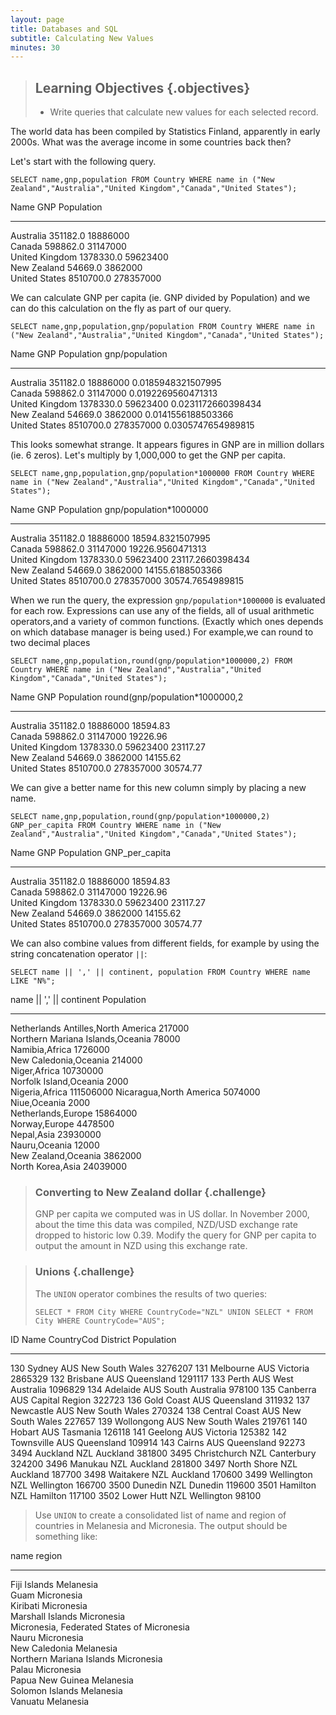 ```yaml
---
layout: page
title: Databases and SQL
subtitle: Calculating New Values
minutes: 30
---
```

> ## Learning Objectives {.objectives}
>
> *   Write queries that calculate new values for each selected record.

The world data has been compiled by Statistics Finland, apparently in early 2000s. What was the average income in some countries back then?

Let's start with the following query.

~~~{.sql}
SELECT name,gnp,population FROM Country WHERE name in ("New Zealand","Australia","United Kingdom","Canada","United States");
~~~

Name                  GNP         Population
--------------------  ----------  ----------
Australia             351182.0    18886000  
Canada                598862.0    31147000  
United Kingdom        1378330.0   59623400  
New Zealand           54669.0     3862000   
United States         8510700.0   278357000 


We can calculate GNP per capita (ie. GNP divided by Population) and we can do this calculation on the fly as part of our query.

~~~{.sql}
SELECT name,gnp,population,gnp/population FROM Country WHERE name in ("New Zealand","Australia","United Kingdom","Canada","United States");
~~~

Name                  GNP                   Population  gnp/population                
--------------------  --------------------  ----------  ------------------------------
Australia             351182.0              18886000    0.0185948321507995            
Canada                598862.0              31147000    0.0192269560471313            
United Kingdom        1378330.0             59623400    0.0231172660398434            
New Zealand           54669.0               3862000     0.0141556188503366            
United States         8510700.0             278357000   0.0305747654989815   

This looks somewhat strange. It appears figures in GNP are in million dollars (ie. 6 zeros). Let's multiply by 1,000,000 to get the GNP per capita.

~~~{.sql}
SELECT name,gnp,population,gnp/population*1000000 FROM Country WHERE name in ("New Zealand","Australia","United Kingdom","Canada","United States");
~~~

Name                  GNP                   Population  gnp/population*1000000        
--------------------  --------------------  ----------  ------------------------------
Australia             351182.0              18886000    18594.8321507995              
Canada                598862.0              31147000    19226.9560471313              
United Kingdom        1378330.0             59623400    23117.2660398434              
New Zealand           54669.0               3862000     14155.6188503366              
United States         8510700.0             278357000   30574.7654989815   

When we run the query,
the expression `gnp/population*1000000` is evaluated for each row.
Expressions can use any of the fields, all of usual arithmetic operators,and a variety of common functions.
(Exactly which ones depends on which database manager is being used.)
For example,we can round to two decimal places

~~~ {.sql}
SELECT name,gnp,population,round(gnp/population*1000000,2) FROM Country WHERE name in ("New Zealand","Australia","United Kingdom","Canada","United States");
~~~

Name                  GNP                   Population  round(gnp/population*1000000,2
--------------------  --------------------  ----------  ------------------------------
Australia             351182.0              18886000    18594.83                      
Canada                598862.0              31147000    19226.96                      
United Kingdom        1378330.0             59623400    23117.27                      
New Zealand           54669.0               3862000     14155.62                      
United States         8510700.0             278357000   30574.77     

We can give a better name for this new column simply by placing a new name.

~~~{.sql}
SELECT name,gnp,population,round(gnp/population*1000000,2) GNP_per_capita FROM Country WHERE name in ("New Zealand","Australia","United Kingdom","Canada","United States");
~~~

Name                  GNP                   Population  GNP_per_capita                
--------------------  --------------------  ----------  ------------------------------
Australia             351182.0              18886000    18594.83                      
Canada                598862.0              31147000    19226.96                      
United Kingdom        1378330.0             59623400    23117.27                      
New Zealand           54669.0               3862000     14155.62                      
United States         8510700.0             278357000   30574.77      

We can also combine values from different fields,
for example by using the string concatenation operator `||`:

~~~ {.sql}
SELECT name || ',' || continent, population FROM Country WHERE name LIKE "N%";
~~~

name || ',' || continent                  Population
----------------------------------------  ----------
Netherlands Antilles,North America        217000    
Northern Mariana Islands,Oceania          78000     
Namibia,Africa                            1726000   
New Caledonia,Oceania                     214000    
Niger,Africa                              10730000  
Norfolk Island,Oceania                    2000      
Nigeria,Africa                            111506000 
Nicaragua,North America                   5074000   
Niue,Oceania                              2000      
Netherlands,Europe                        15864000  
Norway,Europe                             4478500   
Nepal,Asia                                23930000  
Nauru,Oceania                             12000     
New Zealand,Oceania                       3862000   
North Korea,Asia                          24039000  



> ### Converting to New Zealand dollar {.challenge}
>
> GNP per capita we computed was in US dollar. In November 2000, about the time this data was compiled, NZD/USD exchange rate dropped to historic low 0.39. 
> Modify the query for GNP per capita to output the amount in NZD using this exchange rate.

> ### Unions {.challenge}
>
> The `UNION` operator combines the results of two queries:
>
> ~~~ {.sql}
> SELECT * FROM City WHERE CountryCode="NZL" UNION SELECT * FROM City WHERE CountryCode="AUS";
> ~~~
>

ID                    Name                  CountryCod  District                        Population
--------------------  --------------------  ----------  ------------------------------  ----------
130                   Sydney                AUS         New South Wales                 3276207
131                   Melbourne             AUS         Victoria                        2865329
132                   Brisbane              AUS         Queensland                      1291117
133                   Perth                 AUS         West Australia                  1096829
134                   Adelaide              AUS         South Australia                 978100
135                   Canberra              AUS         Capital Region                  322723
136                   Gold Coast            AUS         Queensland                      311932
137                   Newcastle             AUS         New South Wales                 270324
138                   Central Coast         AUS         New South Wales                 227657
139                   Wollongong            AUS         New South Wales                 219761
140                   Hobart                AUS         Tasmania                        126118
141                   Geelong               AUS         Victoria                        125382
142                   Townsville            AUS         Queensland                      109914
143                   Cairns                AUS         Queensland                      92273
3494                  Auckland              NZL         Auckland                        381800
3495                  Christchurch          NZL         Canterbury                      324200
3496                  Manukau               NZL         Auckland                        281800
3497                  North Shore           NZL         Auckland                        187700
3498                  Waitakere             NZL         Auckland                        170600
3499                  Wellington            NZL         Wellington                      166700
3500                  Dunedin               NZL         Dunedin                         119600
3501                  Hamilton              NZL         Hamilton                        117100
3502                  Lower Hutt            NZL         Wellington                      98100

> Use `UNION` to create a consolidated list of name and region of countries in Melanesia and Micronesia.
> The output should be something like:
>

name                                 region              
-----------------------------------  --------------------
Fiji Islands                         Melanesia           
Guam                                 Micronesia          
Kiribati                             Micronesia          
Marshall Islands                     Micronesia          
Micronesia, Federated States of      Micronesia          
Nauru                                Micronesia          
New Caledonia                        Melanesia           
Northern Mariana Islands             Micronesia          
Palau                                Micronesia          
Papua New Guinea                     Melanesia           
Solomon Islands                      Melanesia           
Vanuatu                              Melanesia    
